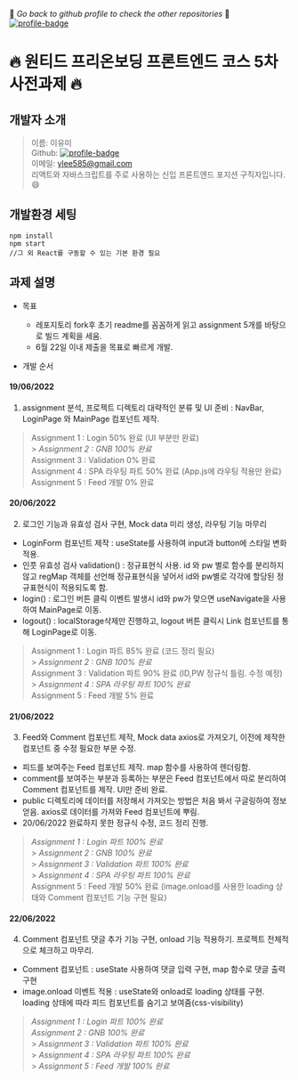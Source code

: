 :eyes: _*Go back to github profile to check the other repositories*_ :eyes:
[![profile-badge](https://img.shields.io/badge/Github-Profile-blue?style=flat&logo=Git&logoColor=F05032)](https://github.com/ymStudyLog)

# :fire: 원티드 프리온보딩 프론트엔드 코스 5차 사전과제 :fire:

## 개발자 소개

> 이름: 이유미 <br/>
> Github: [![profile-badge](https://img.shields.io/badge/Github-Profile-blue?style=flat&logo=Git&logoColor=F05032)](https://github.com/ymStudyLog) <br/>
> 이메일: ylee585@gmail.com <br/>
> 리액트와 자바스크립트를 주로 사용하는 신입 프론트엔드 포지션 구직자입니다.:smile: <br/>

## 개발환경 세팅

```
npm install
npm start
//그 외 React를 구동할 수 있는 기본 환경 필요
```

## 과제 설명

- 목표

  - 레포지토리 fork후 초기 readme를 꼼꼼하게 읽고 assignment 5개를 바탕으로 빌드 계획을 세움.
  - 6월 22일 이내 제출을 목표로 빠르게 개발.

- 개발 순서

#### 19/06/2022

1. assignment 분석, 프로젝트 디렉토리 대략적인 분류 및 UI 준비 : NavBar, LoginPage 와 MainPage 컴포넌트 제작.

> Assignment 1 : Login 50% 완료 (UI 부분만 완료) <br/> > _Assignment 2 : GNB 100% 완료_ <br/>
> Assignment 3 : Validation 0% 완료 <br/>
> Assignment 4 : SPA 라우팅 파트 50% 완료 (App.js에 라우팅 적용만 완료) <br/>
> Assignment 5 : Feed 개발 0% 완료 <br/>

#### 20/06/2022

2. 로그인 기능과 유효성 검사 구현, Mock data 미리 생성, 라우팅 기능 마무리

- LoginForm 컴포넌트 제작 : useState를 사용하여 input과 button에 스타일 변화 적용.
- 인풋 유효성 검사 validation() : 정규표현식 사용. id 와 pw 별로 함수를 분리하지 않고 regMap 객체를 선언해 정규표현식을 넣어서 id와 pw별로 각각에 할당된 정규표현식이 적용되도록 함.
- login() : 로그인 버튼 클릭 이벤트 발생시 id와 pw가 맞으면 useNavigate을 사용하여 MainPage로 이동.
- logout() : localStorage삭제만 진행하고, logout 버튼 클릭시 Link 컴포넌트를 통해 LoginPage로 이동.

> Assignment 1 : Login 파트 85% 완료 (코드 정리 필요) <br/> > _Assignment 2 : GNB 100% 완료_ <br/>
> Assignment 3 : Validation 파트 90% 완료 (ID,PW 정규식 틀림. 수정 예정) <br/> > _Assignment 4 : SPA 라우팅 파트 100% 완료_ <br/>
> Assignment 5 : Feed 개발 5% 완료 <br/>

#### 21/06/2022

3. Feed와 Comment 컴포넌트 제작, Mock data axios로 가져오기, 이전에 제작한 컴포넌트 중 수정 필요한 부분 수정.

- 피드를 보여주는 Feed 컴포넌트 제작. map 함수를 사용하여 렌더링함.
- comment를 보여주는 부분과 등록하는 부분은 Feed 컴포넌트에서 따로 분리하여 Comment 컴포넌트를 제작. UI만 준비 완료.
- public 디렉토리에 데이터를 저장해서 가져오는 방법은 처음 봐서 구글링하여 정보 얻음. axios로 데이터를 가져와 Feed 컴포넌트에 뿌림.
- 20/06/2022 완료하지 못한 정규식 수정, 코드 정리 진행.

> _Assignment 1 : Login 파트 100% 완료_ <br/> > _Assignment 2 : GNB 100% 완료_ <br/> > _Assignment 3 : Validation 파트 100% 완료_ <br/> > _Assignment 4 : SPA 라우팅 파트 100% 완료_ <br/>
> Assignment 5 : Feed 개발 50% 완료 (image.onload를 사용한 loading 상태와 Comment 컴포넌트 기능 구현 필요)<br/>

#### 22/06/2022

4. Comment 컴포넌트 댓글 추가 기능 구현, onload 기능 적용하기. 프로젝트 전체적으로 체크하고 마무리.

- Comment 컴포넌트 : useState 사용하여 댓글 입력 구현, map 함수로 댓글 출력 구현
- image.onload 이벤트 적용 : useState와 onload로 loading 상태를 구현. loading 상태에 따라 피드 컴포넌트를 숨기고 보여줌(css-visibility)

> _Assignment 1 : Login 파트 100% 완료_ <br/>
> _Assignment 2 : GNB 100% 완료_ <br/> > _Assignment 3 : Validation 파트 100% 완료_ <br/> > _Assignment 4 : SPA 라우팅 파트 100% 완료_ <br/> > _Assignment 5 : Feed 개발 100% 완료_<br/>
